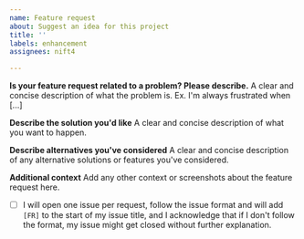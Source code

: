 ```yaml
---
name: Feature request
about: Suggest an idea for this project
title: ''
labels: enhancement
assignees: nift4

---
```


**Is your feature request related to a problem? Please describe.**
A clear and concise description of what the problem is. Ex. I'm always frustrated when [...]

**Describe the solution you'd like**
A clear and concise description of what you want to happen.

**Describe alternatives you've considered**
A clear and concise description of any alternative solutions or features you've considered.

**Additional context**
Add any other context or screenshots about the feature request here.

- [ ] I will open one issue per request, follow the issue format and will add `[FR]` to the start of my issue title, and I acknowledge that if I don't follow the format, my issue might get closed without further explanation.

